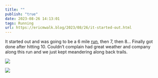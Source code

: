 ```yaml
---
title: ""
publish: "true"
date: 2023-08-26 14:13:01
tags: Running
url: https://ericmwalk.blog/2023/08/26/it-started-out.html
---
```


It started out and was going to be a 6 mile [run](https://strava.com/activities/9724902402), then 7, then 8... Finally got done after hitting 10. Couldn’t complain had great weather and company along this run and we just kept meandering along back trails.

![](https://ericmwalk.blog/uploads/2023/bec1249715.jpg)

![](https://ericmwalk.blog/uploads/2023/91a65cf8-2eb2-4db2-af34-6300b6a0970f.jpg)